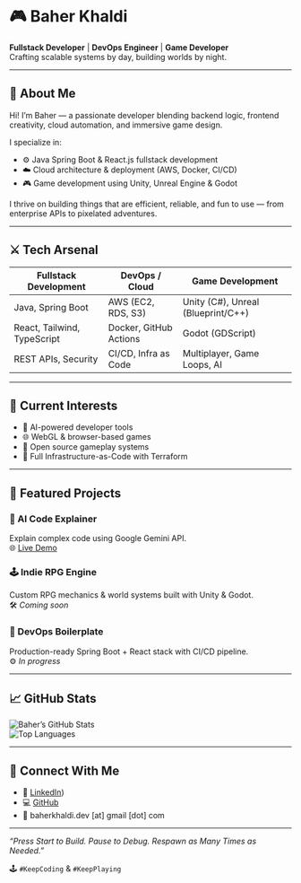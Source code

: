 # 🎮 Baher Khaldi

**Fullstack Developer** | **DevOps Engineer** | **Game Developer**  
Crafting scalable systems by day, building worlds by night.

---

## 🧠 About Me

Hi! I’m Baher — a passionate developer blending backend logic, frontend creativity, cloud automation, and immersive game design.

I specialize in:

- ⚙️ Java Spring Boot & React.js fullstack development  
- ☁️ Cloud architecture & deployment (AWS, Docker, CI/CD)  
- 🎮 Game development using Unity, Unreal Engine & Godot  

I thrive on building things that are efficient, reliable, and fun to use — from enterprise APIs to pixelated adventures.

---

## ⚔️ Tech Arsenal

| Fullstack Development     | DevOps / Cloud          | Game Development                   |
|---------------------------|-------------------------|-------------------------------------|
| Java, Spring Boot         | AWS (EC2, RDS, S3)      | Unity (C#), Unreal (Blueprint/C++)  |
| React, Tailwind, TypeScript | Docker, GitHub Actions | Godot (GDScript)                    |
| REST APIs, Security       | CI/CD, Infra as Code    | Multiplayer, Game Loops, AI        |

---

## 🚀 Current Interests

- 🤖 AI-powered developer tools  
- 🌐 WebGL & browser-based games  
- 🧩 Open source gameplay systems  
- 🔧 Full Infrastructure-as-Code with Terraform  

---

## 🧩 Featured Projects

### 🧠 AI Code Explainer  
Explain complex code using Google Gemini API.  
🌐 [Live Demo](https://aicodeexplainer-production.up.railway.app/)

### 🕹 Indie RPG Engine  
Custom RPG mechanics & world systems built with Unity & Godot.  
🛠 *Coming soon*

### 🚀 DevOps Boilerplate  
Production-ready Spring Boot + React stack with CI/CD pipeline.  
⚙️ *In progress*

---

## 📈 GitHub Stats

![Baher’s GitHub Stats](https://github-readme-stats.vercel.app/api?username=baherkh1&show_icons=true&theme=tokyonight&count_private=true)  
![Top Languages](https://github-readme-stats.vercel.app/api/top-langs/?username=baherkh1&layout=compact&theme=tokyonight)

---

## 💬 Connect With Me

- 💼 [LinkedIn](https://www.linkedin.com/in/baherkh1/))  
- 💻 [GitHub](https://github.com/baherkh1)  
- 📧 baherkhaldi.dev [at] gmail [dot] com

---

_“Press Start to Build. Pause to Debug. Respawn as Many Times as Needed.”_

🕹️ `#KeepCoding` & `#KeepPlaying`
